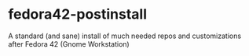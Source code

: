 # fedora42-postinstall
A standard (and sane) install of much needed repos and customizations after Fedora 42 (Gnome Workstation)
